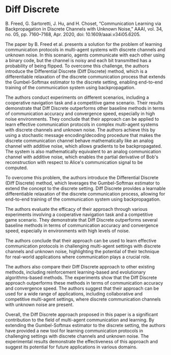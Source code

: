 # Diff Discrete

B. Freed, G. Sartoretti, J. Hu, and H. Choset, “Communication Learning via Backpropagation in Discrete Channels with Unknown Noise,” AAAI, vol. 34, no. 05, pp. 7160–7168, Apr. 2020, doi: 10.1609/aaai.v34i05.6205.




<!-- The paper "Communication Learning via Backpropagation in Discrete Channels with Unknown Noise" by B. Freed et al. proposes a novel approach to learning communication protocols in multi-agent systems with discrete channels and unknown noise. The authors focus on the scenario where agents need to communicate with each other using a binary code, and the channel is noisy, meaning that each bit transmitted has a certain probability of being flipped.

To address this problem, the authors introduce the Differential Discrete (Diff Discrete) method, which extends the Gumbel-Softmax estimator to the discrete setting. Diff Discrete is a learnable differentiable relaxation of the discrete communication process, which allows for end-to-end training of the communication system using backpropagation.

The authors evaluate their approach in a range of experiments, including a cooperative navigation task and a competitive game scenario. They show that Diff Discrete outperforms several baseline methods in terms of communication accuracy and convergence speed, especially in environments with high noise levels. The authors conclude that their approach can be used to learn effective communication protocols in challenging multi-agent settings with discrete channels and unknown noise.


stochastic message encoding/decoding procedure that makes a discrete communication channel mathematically equivalent to an analog channel with additive noise, through which gradients can be backpropagated

differentiable communication learning approach that can compute unbiased derivatives through channels with unknown noise.

differentiable communication learning that utilizes a randomized message encoding scheme to make discrete (and therefore non-differentiable) communication channels behave mathematically like a differentiable, analog communication channel.

real-valued communication signal z, which is encoded into a discrete message by a stochastic quantization procedure (randomized encoder). The resulting discrete message m is sent through the communication channel and is received by Bob, who then uses this discrete message to compute an approximation of the original real-valued signal generated by Alice, ˆ z, using a stochastic dequantization procedure (randomized decoder) (fig. 1). We show that the encoder/channel/decoder system is mathematically equivalent to an analog communication channel with additive noise, allowing the partial derivative of Bob’s reconstruction with respect to Alice’s communication signal to be computed. Once again, because we assume centralized training, Bob’s learning gradient is available to Alice for the computation of her learning update. -->


The paper by B. Freed et al. presents a solution for the problem of learning communication protocols in multi-agent systems with discrete channels and unknown noise. In this scenario, agents communicate with each other using a binary code, but the channel is noisy and each bit transmitted has a probability of being flipped. To overcome this challenge, the authors introduce the Differential Discrete (Diff Discrete) method, which is a differentiable relaxation of the discrete communication process that extends the Gumbel-Softmax estimator to the discrete setting, enabling end-to-end training of the communication system using backpropagation.

The authors conduct experiments on different scenarios, including a cooperative navigation task and a competitive game scenario. Their results demonstrate that Diff Discrete outperforms other baseline methods in terms of communication accuracy and convergence speed, especially in high noise environments. They conclude that their approach can be applied to learn effective communication protocols in complex multi-agent systems with discrete channels and unknown noise. The authors achieve this by using a stochastic message encoding/decoding procedure that makes the discrete communication channel behave mathematically like an analog channel with additive noise, which allows gradients to be backpropagated. The system is also mathematically equivalent to an analog communication channel with additive noise, which enables the partial derivative of Bob's reconstruction with respect to Alice's communication signal to be computed.

To overcome this problem, the authors introduce the Differential Discrete (Diff Discrete) method, which leverages the Gumbel-Softmax estimator to extend the concept to the discrete setting. Diff Discrete provides a learnable differentiable relaxation of the discrete communication process, allowing for end-to-end training of the communication system using backpropagation.

The authors evaluate the efficacy of their approach through various experiments involving a cooperative navigation task and a competitive game scenario. They demonstrate that Diff Discrete outperforms several baseline methods in terms of communication accuracy and convergence speed, especially in environments with high levels of noise.

The authors conclude that their approach can be used to learn effective communication protocols in challenging multi-agent settings with discrete channels and unknown noise, highlighting the potential of their technique for real-world applications where communication plays a crucial role.

The authors also compare their Diff Discrete approach to other existing methods, including reinforcement learning-based and evolutionary algorithms-based methods. The experiments show that the Diff Discrete approach outperforms these methods in terms of communication accuracy and convergence speed. The authors suggest that their approach can be used for a wide range of applications, including collaborative and competitive multi-agent settings, where discrete communication channels with unknown noise are present.

Overall, the Diff Discrete approach proposed in this paper is a significant contribution to the field of multi-agent communication and learning. By extending the Gumbel-Softmax estimator to the discrete setting, the authors have provided a new tool for learning communication protocols in challenging settings with discrete channels and unknown noise. The experimental results demonstrate the effectiveness of this approach and suggest its potential for future applications in various domains.